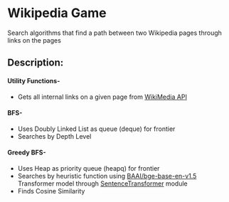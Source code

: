 # Wikipedia Game
Search algorithms that find a path between two Wikipedia pages through links on the pages

## Description:
#### Utility Functions-
* Gets all internal links on a given page from [WikiMedia API](https://www.mediawiki.org/wiki/API:Main_page)
#### BFS-
* Uses Doubly Linked List as queue (deque) for frontier
* Searches by Depth Level
#### Greedy BFS-
* Uses Heap as priority queue (heapq) for frontier
* Searches by heuristic function using [BAAI/bge-base-en-v1.5](https://huggingface.co/BAAI/bge-base-en-v1.5) Transformer model through [SentenceTransformer](https://sbert.net) module
* Finds Cosine Similarity 
